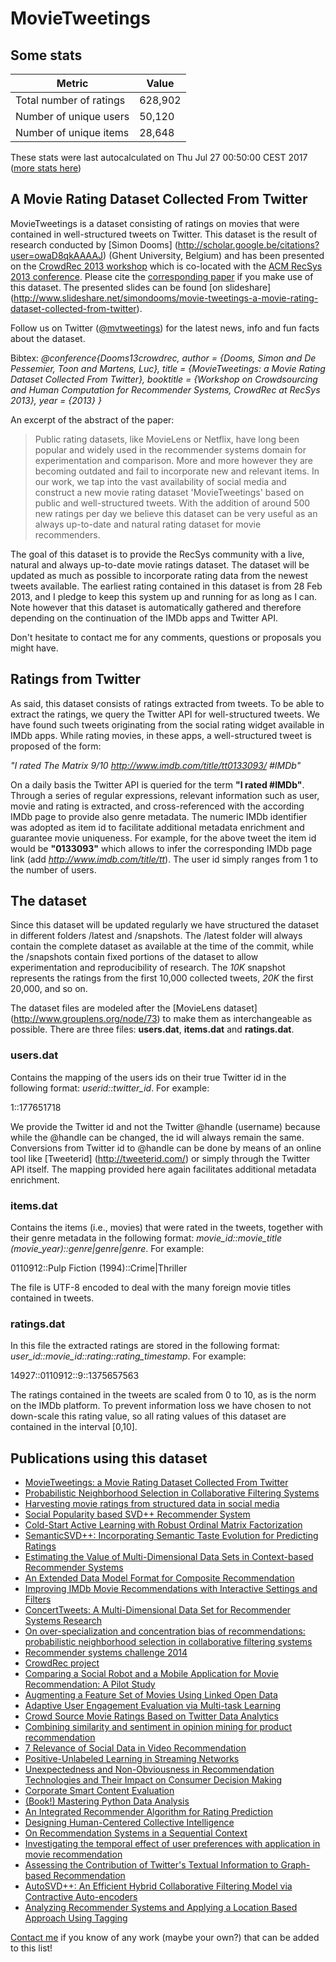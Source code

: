 # MovieTweetings
## Some stats

Metric | Value
--- | ---
Total number of ratings                 | 628,902
Number of unique users                  | 50,120
Number of unique items                  | 28,648
These stats were last autocalculated on Thu Jul 27 00:50:00 CEST 2017  ([more stats here](./stats.md))

## A Movie Rating Dataset Collected From Twitter

MovieTweetings is a dataset consisting of ratings on movies that were contained in well-structured tweets on Twitter. This dataset is the result of research conducted by [Simon Dooms] (http://scholar.google.be/citations?user=owaD8qkAAAAJ) (Ghent University, Belgium) and has been presented on the [CrowdRec 2013 workshop](http://crowdrec2013.noahlab.com.hk) which is co-located with the [ACM RecSys 2013 conference](http://recsys.acm.org/recsys13/). Please cite the [corresponding paper](http://crowdrec2013.noahlab.com.hk/papers/crowdrec2013_Dooms.pdf) if you make use of this dataset. The presented slides can be found [on slideshare] (http://www.slideshare.net/simondooms/movie-tweetings-a-movie-rating-dataset-collected-from-twitter).

Follow us on Twitter ([@mvtweetings](https://twitter.com/mvtweetings)) for the latest news, info and fun facts about the dataset.

Bibtex: *@conference{Dooms13crowdrec, author = {Dooms, Simon and De Pessemier, Toon and Martens, Luc}, title = {MovieTweetings: a Movie Rating Dataset Collected From Twitter}, booktitle = {Workshop on Crowdsourcing and Human Computation for Recommender Systems, CrowdRec at RecSys 2013}, year = {2013} }*

An excerpt of the abstract of the paper:

> Public rating datasets, like MovieLens or Netflix, have long been popular and widely used in the recommender systems domain for experimentation and comparison. More and more however they are becoming outdated and fail to incorporate new and relevant items. In our work, we tap into the vast availability of social media and construct a new movie rating dataset 'MovieTweetings' based on public and well-structured tweets. With the addition of around 500 new ratings per day we believe this dataset can be very useful as an always up-to-date and natural rating dataset for movie recommenders.

The goal of this dataset is to provide the RecSys community with a live, natural and always up-to-date movie ratings dataset. The dataset will be updated as much as possible to incorporate rating data from the newest tweets available. The earliest rating contained in this dataset is from 28 Feb 2013, and I pledge to keep this system up and running for as long as I can. Note however that this dataset is automatically gathered and therefore depending on the continuation of the IMDb apps and Twitter API.

Don't hesitate to contact me for any comments, questions or proposals you might have.

## Ratings from Twitter

As said, this dataset consists of ratings extracted from tweets. To be able to extract the ratings, we query the Twitter API for well-structured tweets. We have found such tweets originating from the social rating widget available in IMDb apps. While rating movies, in these apps, a well-structured tweet is proposed of the form:

*"I rated The Matrix 9/10 http://www.imdb.com/title/tt0133093/ #IMDb"*

On a daily basis the Twitter API is queried for the term **"I rated #IMDb"**. Through a series of regular expressions, relevant information such as user, movie and rating is extracted, and cross-referenced with the according IMDb page to provide also genre metadata. The numeric IMDb identifier was adopted as item id to facilitate additional metadata enrichment and guarantee movie uniqueness. For example, for the above tweet the item id would be **"0133093"** which allows to infer the corresponding IMDb page link (add *http://www.imdb.com/title/tt*). The user id simply ranges from 1 to the number of users.

## The dataset

Since this dataset will be updated regularly we have structured the dataset in different folders /latest and /snapshots. The /latest folder will always contain the complete dataset as available at the time of the commit, while the /snapshots contain fixed portions of the dataset to allow experimentation and reproducibility of research. The *10K* snapshot represents the ratings from the first 10,000 collected tweets, *20K* the first 20,000, and so on.

The dataset files are modeled after the [MovieLens dataset] (http://www.grouplens.org/node/73) to make them as interchangeable as possible. There are three files: **users.dat**, **items.dat** and **ratings.dat**.

### users.dat

Contains the mapping of the users ids on their true Twitter id in the following format: *userid::twitter_id*. For example:

1::177651718

We provide the Twitter id and not the Twitter @handle (username) because while the @handle can be changed, the id will always remain the same. Conversions from Twitter id to @handle can be done by means of an online tool like [Tweeterid] (http://tweeterid.com/) or simply through the Twitter API itself. The mapping provided here again facilitates additional metadata enrichment.

### items.dat

Contains the items (i.e., movies) that were rated in the tweets, together with their genre metadata in the following format: *movie_id::movie_title (movie_year)::genre|genre|genre*. For example:

0110912::Pulp Fiction (1994)::Crime|Thriller

The file is UTF-8 encoded to deal with the many foreign movie titles contained in tweets.

### ratings.dat

In this file the extracted ratings are stored in the following format: *user_id::movie_id::rating::rating_timestamp*. For example:

14927::0110912::9::1375657563

The ratings contained in the tweets are scaled from 0 to 10, as is the norm on the IMDb platform. To prevent information loss we have chosen to not down-scale this rating value, so all rating values of this dataset are contained in the interval [0,10].

## Publications using this dataset
- [MovieTweetings: a Movie Rating Dataset Collected From Twitter](http://crowdrec2013.noahlab.com.hk/papers/crowdrec2013_Dooms.pdf)
- [Probabilistic Neighborhood Selection in Collaborative Filtering Systems](http://people.stern.nyu.edu/padamopo/Probabilistic%20Neighborhood%20Selection%20in%20Collaborative%20Filtering%20Systems%20-%20Working%20Paper.pdf)
- [Harvesting movie ratings from structured data in social media](http://dl.acm.org/citation.cfm?id=2559862)
- [Social Popularity based SVD++ Recommender System](http://research.ijcaonline.org/volume87/number14/pxc3894033.pdf)
- [Cold-Start Active Learning with Robust Ordinal Matrix Factorization](http://jmlr.org/proceedings/papers/v32/houlsby14-supp.zip)
- [SemanticSVD++: Incorporating Semantic Taste Evolution for Predicting Ratings](http://www.lancaster.ac.uk/staff/rowem/files/mrowe-wi2014.pdf)
- [Estimating the Value of Multi-Dimensional Data Sets in Context-based Recommender Systems](http://ceur-ws.org/Vol-1247/recsys14_poster7.pdf)
- [An Extended Data Model Format for Composite Recommendation](http://ceur-ws.org/Vol-1247/recsys14_poster20.pdf)
- [Improving IMDb Movie Recommendations with Interactive Settings and Filters](http://ceur-ws.org/Vol-1247/recsys14_poster19.pdf)
- [ConcertTweets: A Multi-Dimensional Data Set for Recommender Systems Research](http://people.stern.nyu.edu/padamopo/data/ConcertTweets.pdf)
- [On over-specialization and concentration bias of recommendations: probabilistic neighborhood selection in collaborative filtering systems](http://dl.acm.org/citation.cfm?id=2645752)
- [Recommender systems challenge 2014](http://dl.acm.org/citation.cfm?id=2645779)
- [CrowdRec project](http://crowdrec.eu/)
- [Comparing a Social Robot and a Mobile Application for Movie Recommendation: A Pilot Study](http://ceur-ws.org/Vol-1382/paper5.pdf)
- [Augmenting a Feature Set of Movies Using Linked Open Data](https://www.csw.inf.fu-berlin.de/ruleml2015-ceur/paper16.pdf)
- [Adaptive User Engagement Evaluation via Multi-task Learning](http://dl.acm.org/citation.cfm?id=2767785)
- [Crowd Source Movie Ratings Based on Twitter Data Analytics](http://csus-dspace.calstate.edu/bitstream/handle/10211.3/138435/2015HolikattiPriya.pdf)
- [Combining similarity and sentiment in opinion mining for product recommendation](http://link.springer.com/article/10.1007/s10844-015-0379-y)
- [7 Relevance of Social Data in Video Recommendation](https://comcast.app.box.com/recsystv-2015-xu)
- [Positive-Unlabeled Learning in Streaming Networks](http://www.kdd.org/kdd2016/subtopic/view/positive-unlabeled-learning-in-streaming-networks)
- [Unexpectedness and Non-Obviousness in Recommendation Technologies and Their Impact on Consumer Decision Making](http://people.stern.nyu.edu/padamopo/thesis_draft.pdf)
- [Corporate Smart Content Evaluation](http://www.diss.fu-berlin.de/docs/servlets/MCRFileNodeServlet/FUDOCS_derivate_000000006523/CSCStudie2016.pdf)
- [(Book!) Mastering Python Data Analysis](https://www.packtpub.com/big-data-and-business-intelligence/mastering-python-data-analysis)
- [An Integrated Recommender Algorithm for Rating Prediction](https://arxiv.org/pdf/1608.02021.pdf)
- [Designing Human-Centered Collective Intelligence](http://epublications.marquette.edu/cgi/viewcontent.cgi?article=1678&context=dissertations_mu)
- [On Recommendation Systems in a Sequential Context](https://tel.archives-ouvertes.fr/tel-01407336/file/main.pdf)
- [Investigating the temporal effect of user preferences with application in movie recommendation](http://downloads.hindawi.com/journals/misy/aip/8940709.pdf)
- [Assessing the Contribution of Twitter's Textual Information to Graph-based Recommendation](http://dl.acm.org/citation.cfm?id=3025218)
- [AutoSVD++: An Efficient Hybrid Collaborative Filtering Model via Contractive Auto-encoders](https://arxiv.org/pdf/1704.00551.pdf)
- [Analyzing Recommender Systems and Applying a Location Based Approach Using Tagging]()

[Contact me](http://twitter.com/sidooms) if you know of any work (maybe your own?) that can be added to this list!

